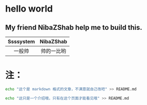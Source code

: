 # hello world
 
My friend **NibaZShab** help me to build this. 
---

| Ssssystem | NibaZShab | 
| :------: | :------: | 
| 一般帅 | 帅的一比哟 |

# 注：
```bash
echo "这个是 markdown 格式的文章，不满意就自己改吧" >> README.md
```
```bash
echo "这只是一个介绍哦，只有在这个页面才能看见哦" >> README.md
```
